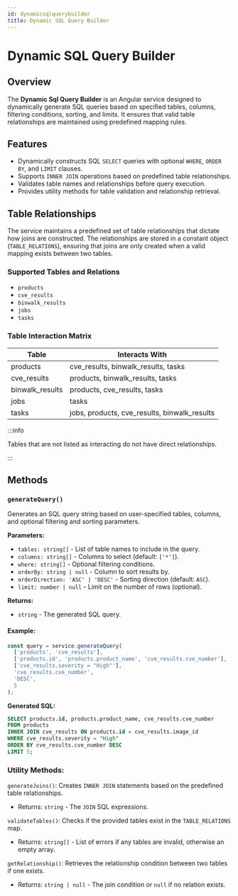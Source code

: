 ```yaml
---
id: dynamicsqlquerybuilder
title: Dynamic SQL Query Builder
---
```


# Dynamic SQL Query Builder

## Overview
The **Dynamic Sql Query Builder** is an Angular service designed to dynamically generate SQL queries based on specified tables, columns, filtering conditions, sorting, and limits. It ensures that valid table relationships are maintained using predefined mapping rules.

## Features
- Dynamically constructs SQL `SELECT` queries with optional `WHERE`, `ORDER BY`, and `LIMIT` clauses.
- Supports `INNER JOIN` operations based on predefined table relationships.
- Validates table names and relationships before query execution.
- Provides utility methods for table validation and relationship retrieval.

## Table Relationships
The service maintains a predefined set of table relationships that dictate how joins are constructed. The relationships are stored in a constant object (`TABLE_RELATIONS`), ensuring that joins are only created when a valid mapping exists between two tables.

### Supported Tables and Relations
- `products`
- `cve_results`
- `binwalk_results`
- `jobs`
- `tasks`

### Table Interaction Matrix

| Table           | Interacts With                          |
|----------------|----------------------------------|
| products       | cve_results, binwalk_results, tasks |
| cve_results    | products, binwalk_results, tasks |
| binwalk_results | products, cve_results, tasks    |
| jobs          | tasks                             |
| tasks         | jobs, products, cve_results, binwalk_results |

:::info

Tables that are not listed as interacting do not have direct relationships.

:::

## Methods

### `generateQuery()`
Generates an SQL query string based on user-specified tables, columns, and optional filtering and sorting parameters.

**Parameters:**
- `tables: string[]` - List of table names to include in the query.
- `columns: string[]` - Columns to select (default: `['*']`).
- `where: string[]` - Optional filtering conditions.
- `orderBy: string | null` - Column to sort results by.
- `orderDirection: 'ASC' | 'DESC'` - Sorting direction (default: `ASC`).
- `limit: number | null` - Limit on the number of rows (optional).

**Returns:**
- `string` - The generated SQL query.

#### Example:
```typescript
const query = service.generateQuery(
  ['products', 'cve_results'],
  ['products.id', 'products.product_name', 'cve_results.cve_number'],
  ['cve_results.severity = "High"'],
  'cve_results.cve_number',
  'DESC',
  5
);
```
**Generated SQL:**
```sql
SELECT products.id, products.product_name, cve_results.cve_number
FROM products
INNER JOIN cve_results ON products.id = cve_results.image_id
WHERE cve_results.severity = "High"
ORDER BY cve_results.cve_number DESC
LIMIT 5;
```
### Utility Methods: 
 `generateJoins()`: Creates `INNER JOIN` statements based on the predefined table relationships.
- Returns: `string` - The `JOIN` SQL expressions.

`validateTables()`: Checks if the provided tables exist in the `TABLE_RELATIONS` map.
- Returns: `string[]` - List of errors if any tables are invalid, otherwise an empty array.

`getRelationship()`: Retrieves the relationship condition between two tables if one exists.
- Returns: `string | null` - The join condition or `null` if no relation exists.

